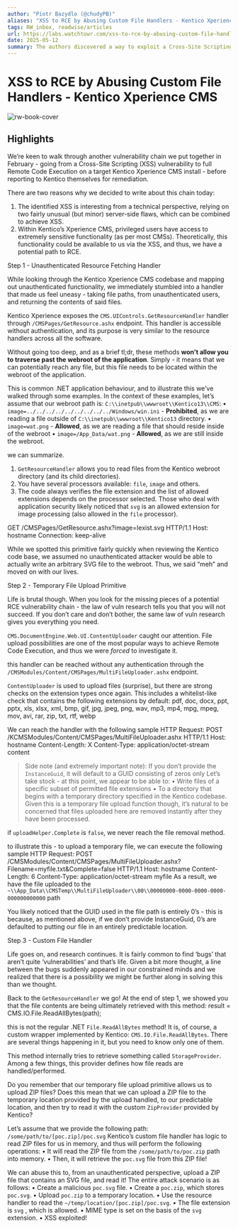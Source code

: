 ```yaml
---
author: "Piotr Bazydlo (@chudyPB)"
aliases: "XSS to RCE by Abusing Custom File Handlers - Kentico Xperience CMS"
tags: RW_inbox, readwise/articles
url: https://labs.watchtowr.com/xss-to-rce-by-abusing-custom-file-handlers-kentico-xperience-cms-cve-2025-2748/?__readwiseLocation=
date: 2025-05-12
summary: The authors discovered a way to exploit a Cross-Site Scripting (XSS) vulnerability in Kentico Xperience CMS to achieve Remote Code Execution (RCE). They found that unauthenticated users could access a resource handler that allowed file fetching, which could be abused to trigger XSS. By combining this with an authenticated file upload feature, they demonstrated a method to upload malicious files, leading to RCE.
---
```

# XSS to RCE by Abusing Custom File Handlers - Kentico Xperience CMS

![rw-book-cover](https://labs.watchtowr.com/content/images/2025/03/kentico-1.png)

## Highlights


We’re keen to walk through another vulnerability chain we put together in February - going from a Cross-Site Scripting (XSS) vulnerability to full Remote Code Execution on a target Kentico Xperience CMS install - before reporting to Kentico themselves for remediation. [](https://read.readwise.io/read/01jv26mtnbmdtdv08szyqks4m1)



There are two reasons why we decided to write about this chain today:
 1. The identified XSS is interesting from a technical perspective, relying on two fairly unusual (but minor) server-side flaws, which can be combined to achieve XSS.
 2. Within Kentico’s Xperience CMS, privileged users have access to extremely sensitive functionality (as per most CMSs). Theoretically, this functionality could be available to us via the XSS, and thus, we have a potential path to RCE. [](https://read.readwise.io/read/01jv26p51xz3r5ymp5gvn6f759)



Step 1 - Unauthenticated Resource Fetching Handler [](https://read.readwise.io/read/01jv26r4ns2y2gw4wcev5t452b)



While looking through the Kentico Xperience CMS codebase and mapping out unauthenticated functionality, we immediately stumbled into a handler that made us feel uneasy - taking file paths, from unauthenticated users, and returning the contents of said files. [](https://read.readwise.io/read/01jv26r9ncrt3x0jaa5v68rat9)



Kentico Xperience exposes the `CMS.UIControls.GetResourceHandler` handler through `/CMSPages/GetResource.ashx` endpoint.
 This handler is accessible without authentication, and its purpose is very similar to the resource handlers across all the software. [](https://read.readwise.io/read/01jv26rwmb4rknfabrze7tyegy)



Without going too deep, and as a brief tl;dr, these methods **won't allow you to traverse past the webroot of the application**. Simply - it means that we can potentially reach any file, but this file needs to be located within the webroot of the application. [](https://read.readwise.io/read/01jv26x4v92egy698ps715t9y9)



This is common .NET application behaviour, and to illustrate this we’ve walked through some examples. In the context of these examples, let’s assume that our webroot path is: `C:\\inetpub\\wwwroot\\Kentico13\\CMS`:
 • `image=../../../../../../../../../Windows/win.ini` - **Prohibited**, as we are reading a file outside of `C:\\inetpub\\wwwroot\\Kentico13` directory.
 • `image=wat.png` - **Allowed**, as we are reading a file that should reside inside of the webroot
 • `image=/App_Data/wat.png` - **Allowed**, as we are still inside the webroot. [](https://read.readwise.io/read/01jv26y82f58r3z128xk4zjny2)



we can summarize.
 1. `GetResourceHandler` allows you to read files from the Kentico webroot directory (and its child directories).
 2. You have several processors available: `file`, `image` and others.
 3. The code always verifies the file extension and the list of allowed extensions depends on the processor selected.
 Those who deal with application security likely noticed that `svg` is an allowed extension for image processing (also allowed in the `file` processor). [](https://read.readwise.io/read/01jv270q4bc2rsjjn68tve94je)



GET /CMSPages/GetResource.ashx?image=Iexist.svg HTTP/1.1 Host: hostname Connection: keep-alive [](https://read.readwise.io/read/01jv271yjwjva4mhw1brj0wv8w)



While we spotted this primitive fairly quickly when reviewing the Kentico code base, we assumed no unauthenticated attacker would be able to actually write an arbitrary SVG file to the webroot.
 Thus, we said “meh” and moved on with our lives. [](https://read.readwise.io/read/01jv272563r8k8e1r21rx1zx7b)



Step 2 - Temporary File Upload Primitive [](https://read.readwise.io/read/01jv27290m3kg9nbx92e7pc2de)



Life is brutal though. When you look for the missing pieces of a potential RCE vulnerability chain - the law of vuln research tells you that you will not succeed. If you don’t care and don’t bother, the same law of vuln research gives you everything you need. [](https://read.readwise.io/read/01jv272tvv25gy0keyc0kfneg7)



`CMS.DocumentEngine.Web.UI.ContentUploader` caught our attention.
 File upload possibilities are one of the most popular ways to achieve Remote Code Execution, and thus we were *forced* to investigate it. [](https://read.readwise.io/read/01jv273fw39f3hj9x8n87ncnsc)



this handler can be reached without any authentication through the `/CMSModules/Content/CMSPages/MultiFileUploader.ashx` endpoint. [](https://read.readwise.io/read/01jv273r2jhtzq062h2zm7fhbp)



`ContentUploader` is used to upload files (surprise), but there are strong checks on the extension types once again. This includes a whitelist-like check that contains the following extensions by default:
 pdf, doc, docx, ppt, pptx, xls, xlsx, xml, bmp, gif, jpg, jpeg, png, wav, 
 mp3, mp4, mpg, mpeg, mov, avi, rar, zip, txt, rtf, webp [](https://read.readwise.io/read/01jv274t8qkrvxah1dq7ecmmzm)



We can reach the handler with the following sample HTTP Request:
 POST /KCMSModules/Content/CMSPages/MultiFileUploader.ashx HTTP/1.1
 Host: hostname
 Content-Length: X
 Content-Type: application/octet-stream
 content [](https://read.readwise.io/read/01jv275rbvxv9770dwp1a6ga30)



> Side note (and extremely important note): If you don’t provide the `InstanceGuid`, it will default to a GUID consisting of zeros only
 Let’s take stock - at this point, we appear to be able to:
 • Write files of a specific subset of permitted file extensions
 • To a directory that begins with a temporary directory specified in the Kentico codebase.
 Given this is a temporary file upload function though, it’s natural to be concerned that files uploaded here are removed instantly after they have been processed. [](https://read.readwise.io/read/01jv279798z2qkmmc70k8ts9gk)



if `uploadHelper.Complete` is `false`, we never reach the file removal method. [](https://read.readwise.io/read/01jv27b2k59n4np34mw3t6ha4x)



to illustrate this - to upload a temporary file, we can execute the following sample HTTP Request:
 POST /CMSModules/Content/CMSPages/MultiFileUploader.ashx?Filename=myfile.txt&Complete=false HTTP/1.1
 Host: hostname
 Content-Length: 6
 Content-Type: application/octet-stream
 myfile
 As a result, we have the file uploaded to the `~\\App_Data\\CMSTemp\\MultiFileUploader\\00\\00000000-0000-0000-0000-000000000000` path [](https://read.readwise.io/read/01jv27bbv1zxng2zncnsrndk3y)



You likely noticed that the GUID used in the file path is entirely 0’s - this is because, as mentioned above, if we don’t provide InstanceGuid, 0’s are defaulted to putting our file in an entirely predictable location. [](https://read.readwise.io/read/01jv27bpf9f2xh10xs6exd53xp)



Step 3 - Custom File Handler [](https://read.readwise.io/read/01jv27cj4qmb5ayz3xsk5a6scv)



Life goes on, and research continues. It is fairly common to find ‘bugs’ that aren’t quite ‘vulnerabilities’ and that’s life.
 Given a bit more thought, a line between the bugs suddenly appeared in our constrained minds and we realized that there is a possibility we might be further along in solving this than we thought. [](https://read.readwise.io/read/01jv27d8ws3ytds4z6fr29jsrm)



Back to the `GetResourceHandler` we go!
 At the end of step 1, we showed you that the file contents are being ultimately retrieved with this method:
 result = CMS.IO.File.ReadAllBytes(path); [](https://read.readwise.io/read/01jv27f3ydqg88wja652mg8e9a)



this is not the regular .NET `File.ReadAllBytes` method!
 It is, of course, a custom wrapper implemented by Kentico: `CMS.IO.File.ReadAllBytes`. There are several things happening in it, but you need to know only one of them. [](https://read.readwise.io/read/01jv27fdf1g2sk7gf2mmcz0b9t)



This method internally tries to retrieve something called `StorageProvider`. Among a few things, this provider defines how file reads are handled/performed. [](https://read.readwise.io/read/01jv27fp38vq27spc5vx1ve9fb)



Do you remember that our temporary file upload primitive allows us to upload ZIP files? Does this mean that we can upload a ZIP file to the temporary location provided by the upload handled, to our predictable location, and then try to read it with the custom `ZipProvider` provided by Kentico? [](https://read.readwise.io/read/01jv27gh0cnv8r9412vck021rn)



Let’s assume that we provide the following path:
 `/some/path/to/[poc.zip]/poc.svg`
 Kentico’s custom file handler has logic to read ZIP files for us in memory, and thus will perform the following operations:
 • It will read the ZIP file from the `/some/path/to/poc.zip` path into memory.
 • Then, it will retrieve the `poc.svg` file from this ZIP file! [](https://read.readwise.io/read/01jv27h8xkjjexdpfdb1gx4es3)



We can abuse this to, from an unauthenticated perspective, upload a ZIP file that contains an SVG file, and read it!
 The entire attack scenario is as follows:
 • Create a malicious `poc.svg` file.
 • Create a `poc.zip`, which stores `poc.svg`.
 • Upload `poc.zip` to a temporary location.
 • Use the resource handler to read the `~/temp/location/[poc.zip]/poc.svg`.
 • The file extension is `svg` , which is allowed.
 • MIME type is set on the basis of the `svg` extension.
 • XSS exploited! [](https://read.readwise.io/read/01jv27hwhn093kfg5mvv61b4mz)

